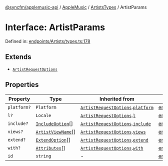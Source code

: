 [@syncfm/applemusic-api](../../../../../../globals.md) / [AppleMusic](../../../index.md) / [ArtistsTypes](../index.md) / ArtistParams

# Interface: ArtistParams

Defined in: [endpoints/Artists/types.ts:178](https://github.com/sync-fm/applemusic-api/blob/a6a8471d4d51a41f6bd8af9d95c8abf0126e10f4/src/endpoints/Artists/types.ts#L178)

## Extends

- [`ArtistRequestOptions`](ArtistRequestOptions.md)

## Properties

| Property | Type | Inherited from | Defined in |
| ------ | ------ | ------ | ------ |
| <a id="platform"></a> `platform?` | `Platform` | [`ArtistRequestOptions`](ArtistRequestOptions.md).[`platform`](ArtistRequestOptions.md#platform) | [endpoints/Artists/types.ts:170](https://github.com/sync-fm/applemusic-api/blob/a6a8471d4d51a41f6bd8af9d95c8abf0126e10f4/src/endpoints/Artists/types.ts#L170) |
| <a id="l"></a> `l?` | `Locale` | [`ArtistRequestOptions`](ArtistRequestOptions.md).[`l`](ArtistRequestOptions.md#l) | [endpoints/Artists/types.ts:171](https://github.com/sync-fm/applemusic-api/blob/a6a8471d4d51a41f6bd8af9d95c8abf0126e10f4/src/endpoints/Artists/types.ts#L171) |
| <a id="include"></a> `include?` | [`IncludeOption`](../enumerations/IncludeOption.md)[] | [`ArtistRequestOptions`](ArtistRequestOptions.md).[`include`](ArtistRequestOptions.md#include) | [endpoints/Artists/types.ts:172](https://github.com/sync-fm/applemusic-api/blob/a6a8471d4d51a41f6bd8af9d95c8abf0126e10f4/src/endpoints/Artists/types.ts#L172) |
| <a id="views"></a> `views?` | [`ArtistViewName`](../enumerations/ArtistViewName.md)[] | [`ArtistRequestOptions`](ArtistRequestOptions.md).[`views`](ArtistRequestOptions.md#views) | [endpoints/Artists/types.ts:173](https://github.com/sync-fm/applemusic-api/blob/a6a8471d4d51a41f6bd8af9d95c8abf0126e10f4/src/endpoints/Artists/types.ts#L173) |
| <a id="extend"></a> `extend?` | [`ExtendOption`](../enumerations/ExtendOption.md)[] | [`ArtistRequestOptions`](ArtistRequestOptions.md).[`extend`](ArtistRequestOptions.md#extend) | [endpoints/Artists/types.ts:174](https://github.com/sync-fm/applemusic-api/blob/a6a8471d4d51a41f6bd8af9d95c8abf0126e10f4/src/endpoints/Artists/types.ts#L174) |
| <a id="with"></a> `with?` | [`Attributes`](../enumerations/WithOption.md#attributes)[] | [`ArtistRequestOptions`](ArtistRequestOptions.md).[`with`](ArtistRequestOptions.md#with) | [endpoints/Artists/types.ts:175](https://github.com/sync-fm/applemusic-api/blob/a6a8471d4d51a41f6bd8af9d95c8abf0126e10f4/src/endpoints/Artists/types.ts#L175) |
| <a id="id"></a> `id` | `string` | - | [endpoints/Artists/types.ts:179](https://github.com/sync-fm/applemusic-api/blob/a6a8471d4d51a41f6bd8af9d95c8abf0126e10f4/src/endpoints/Artists/types.ts#L179) |
